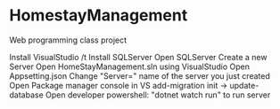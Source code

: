 # HomestayManagement
Web programming class project


Install VisualStudio  /t
Install SQLServer
Open SQLServer
Create a new Server
Open HomeStayManagement.sln using VisualStudio
Open Appsetting.json
Change "Server=" name of the server you just created
Open Package manager console in VS
add-migration init -> update-database
Open developer powershell: "dotnet watch run" to run server 
